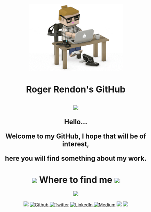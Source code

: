 <p align="center">
  <img src="https://github.com/rogerrendons/rogerrendons/blob/main/Programmer.gif" width="300">
</p>
<h1 align="center">Roger Rendon's GitHub</h1>

<h2 align="center"><img src="https://emojis.slackmojis.com/emojis/images/1531849430/4246/blob-sunglasses.gif?1531849430" width="30">
  
  Hello...
  
  Welcome to my GitHub, I hope that will be of interest,
  
  here you will find something about my work.
</h2>

<!-- <h2>
My Stats...
[![Anurag's GitHub stats](https://github-readme-stats.vercel.app/api?username=rogerrendons)](https://github.com/anuraghazra/github-readme-stats)
[![Top Langs](https://github-readme-stats.vercel.app/api/top-langs/?username=rogerrendons&layout=compact)](https://github.com/anuraghazra/github-readme-stats)
[![Top Langs](https://github-readme-stats.vercel.app/api/top-langs/?username=rogerrendons&langs_count=8)](https://github.com/anuraghazra/github-readme-stats) -->


<h1 align="center">
  <img src="https://emojis.slackmojis.com/emojis/images/1471045852/843/highfive.gif?1471045" width="40"> Where to find me <img src="https://emojis.slackmojis.com/emojis/images/1471045839/790/clapping.gif?1471045839" width="40"></h1>

<p align="center">
   <img src="https://emojis.slackmojis.com/emojis/images/1471045870/910/rock.gif?1471045870" width="40">
</p>

<p align="center">
  <img src="https://emojis.slackmojis.com/emojis/images/1471045839/793/computerrage.gif?1471045839" width="40">
  <a href="https://github.com/rogerrendons" target="_blank"><img alt="Github" src="https://img.shields.io/badge/GitHub-%2312100E.svg?&style=for-the-badge&logo=Github&logoColor=white" />
  </a> <a href="https://twitter.com/RogerRendons" target="_blank"><img alt="Twitter" src="https://img.shields.io/badge/twitter-%231DA1F2.svg?&style=for-the-badge&logo=twitter&logoColor=white" /></a>
  <a href="https://www.linkedin.com/in/roger-rendon/" target="_blank"><img alt="LinkedIn" src="https://img.shields.io/badge/linkedin-%230077B5.svg?&style=for-the-badge&logo=linkedin&logoColor=white" />
  </a> <a href="https://medium.com/@roger-rendon" target="_blank"><img alt="Medium" src="https://img.shields.io/badge/medium-%2312100E.svg?&style=for-the-badge&logo=medium&logoColor=white" /></a>
  <img src="https://emojis.slackmojis.com/emojis/images/1469223471/679/charmander_dancing.gif?1469223471" width="40">

  <img src="https://emojis.slackmojis.com/emojis/images/1520808873/3643/cool-doge.gif?1520808873" width="40">
</p>

